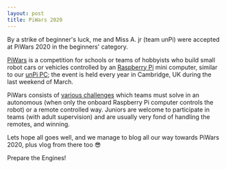 ```yaml
---
layout: post
title: PiWars 2020
---
```


By a strike of beginner's luck, me and Miss A. jr (team unPi) were accepted at PiWars 2020 in the beginners' category.

[PiWars](https://piwars.org) is a competition for schools or teams of hobbyists who build small robot cars or vehicles controlled by an [Raspberry Pi](https://www.raspberrypi.org) mini computer, similar to our [unPi PC](https://start.unpi.ro/spec/pc/); the event is held every year in Cambridge, UK during the last weekend of March.

PiWars consists of [various challenges](https://piwars.org/2020-competition/challenges/) which teams must solve in an autonomous (when only the onboard Raspberry Pi computer controls the robot) or a remote controlled way. Juniors are welcome to participate in teams (with adult supervision) and are usually very fond of handling the remotes, and winning.

Lets hope all goes well, and we manage to blog all our way towards PiWars 2020, plus vlog from there too 😎

Prepare the Engines!
